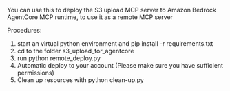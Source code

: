 You can use this to deploy the S3 upload MCP server to Amazon Bedrock AgentCore MCP runtime,
to use it as a remote MCP server

Procedures:
1. start an virtual python environment and pip install -r requirements.txt
2. cd to the folder s3_upload_for_agentcore
3. run python remote_deploy.py
4. Automatic deploy to your account (Please make sure you have sufficient permissions)
5. Clean up resources with python clean-up.py

